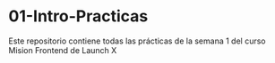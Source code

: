 # 01-Intro-Practicas
Este repositorio contiene todas las prácticas de la semana 1 del curso Mision Frontend de Launch X
